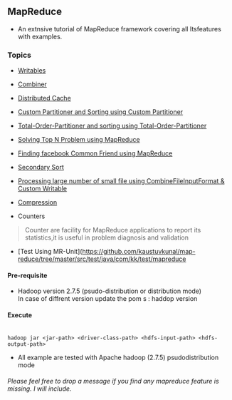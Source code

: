 ## MapReduce  

 - An extnsive tutorial of MapReduce framework covering all Itsfeatures with examples.
 


### Topics 

- [Writables](https://github.com/kaustuvkunal/map-reduce/tree/master/src/main/java/com/kk/mapreduce/writables)

- [Combiner](https://github.com/kaustuvkunal/map-reduce/blob/master/src/main/java/com/kk/mapreduce/wordcount/WCDriver.java ) 
     
-  [Distributed Cache](https://github.com/kaustuvkunal/map-reduce/tree/master/src/main/java/com/kk/mapreduce/distributedcache)

- [Custom Partitioner and Sorting using Custom Partitioner](https://github.com/kaustuvkunal/map-reduce/tree/master/src/main/java/com/kk/mapreduce/partitioner)
 
- [Total-Order-Partitioner and sorting using Total-Order-Partitioner](https://github.com/kaustuvkunal/map-reduce/tree/master/src/main/java/com/kk/mapreduce/totalordersort)

- [Solving Top N Problem using MapReduce](https://github.com/kaustuvkunal/map-reduce/tree/master/src/main/java/com/kk/mapreduce/topnproblem)

- [Finding facebook Common Friend using MapReduce](https://github.com/kaustuvkunal/map-reduce/tree/master/src/main/java/com/kk/mapreduce/commonfriends)

- [Secondary Sort](https://github.com/kaustuvkunal/map-reduce/tree/master/src/main/java/com/kk/mapreduce/secondarysort)

- [Processing large number of small file using CombineFileInputFormat & Custom Writable](https://github.com/kaustuvkunal/map-reduce/tree/master/src/main/java/com/kk/mapreduce/maxtempusingcombineinputformat)

- [Compression](https://github.com/kaustuvkunal/map-reduce/tree/master/src/main/java/com/kk/mapreduce/maxtemp)

- Counters
 > Counter are facility for MapReduce applications to report its statistics,it is useful in problem diagnosis and validation
 
- [Test Using MR-Unit](https://github.com/kaustuvkunal/map-reduce/tree/master/src/test/java/com/kk/test/mapreduce


####  Pre-requisite

 -  Hadoop version 2.7.5 (psudo-distribution or distribution mode)
 </br> In case of diffrent version update the pom s : haddop version 

####  Execute
</br>`hadoop jar <jar-path> <driver-class-path> <hdfs-input-path> <hdfs-output-path>`

- All example are tested with  Apache hadoop (2.7.5) psudodistribution mode


###### Please feel free to drop a message if you find any mapreduce feature is missing. I will include.
 
